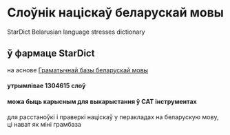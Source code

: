 # Слоўнік націскаў беларускай мовы
StarDict Belarusian language stresses dictionary
## ў фармаце StarDict
на аснове [Граматычнай базы беларускай мовы](https://github.com/Belarus/GrammarDB/releases)
#### утрымлівае 1304615 слоў
#### можа быць карысным для выкарыстання ў CAT інструментах
для расстаноўкі і праверкі націскаў у перакладах на беларускую мову, ці нават як міні грамбаза

